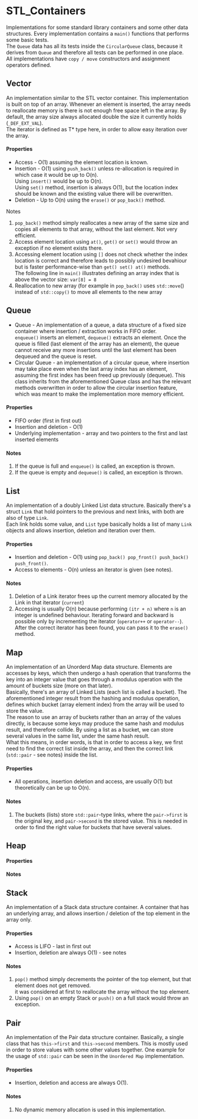 # STL_Containers

Implementations for some standard library containers and some other data structures. Every implementation contains a `main()` functions that performs some basic tests. <br> The `Queue` data has all its tests inside the `CircularQueue` class, because it derives from `Queue` and therefore all tests can be performed in one place. <br> All implementations have `copy / move` constructors and assignment operators defined.


## Vector

An implementation similar to the STL vector container. This implementation is built on top of an array. Whenever an element is inserted, the array needs to reallocate memory is there is not enough free space left in the array. By default, the array size always allocated double the size it currently holds (`_DEF_EXT_VAL`).  <br>The iterator is defined as T* type here, in order to allow easy iteration over the array. </br>

#### Properties
* Access - O(1) assuming the element location is known.
* Insertion - O(1) using `push_back()` unless re-allocation is required in which case it would be up to O(n). <br> Using `insert()` would be up to O(n).</br>  Using `set()` method, insertion is always O(1), but the location index should be known and the existing value there will be overwritten.
* Deletion - Up to O(n) using the `erase()` or `pop_back()` method. 

Notes
1. `pop_back()` method simply reallocates a new array of the same size and copies all elements to that array, without the last element. Not very efficient.
2. Access element location using `at()`, `get()` or `set()` would throw an exception if no element exists there.
3. Accessing element location using `[]` does not check whether the index location is correct and therefore leads to possibly undesired bevahiour but is faster performance-wise than `get() set() at()` methods.  <br>The following line in `main()` illustrates defining an array index that is above the vector size: `var[8] = 8` </br>
4. Reallocation to new array (for example in `pop_back()` uses `std::move`() instead of `std::copy()` to move all elements to the new array

## Queue
* Queue - An implementation of a queue, a data structure of a fixed size container where insertion / extraction works in FIFO order.  <br>`enqueue()` inserts an element, `dequeue()` extracts an element. Once the queue is filled (last element of the array has an element), the queue cannot receive any more insertions until the last element has been dequeued and the queue is reset.  </br>
* Circular Queue - an implementation of a circular queue, where insertion may take place even when the last array index has an element, assuming the first index has been freed up previously (dequeue). This class inherits from the aforementioned Queue class and has the relevant methods overwritten in order to allow the circular insertion feature, which was meant to make the implementation more memory efficient.

#### Properties

* FIFO order (first in first out)
* Insertion and deletion - O(1)
* Underlying implementation - array and two pointers to the first and last inserted elements

#### Notes
1. If the queue is full and `enqueue()` is called, an exception is thrown.
2. If the queue is empty and `dequeue()` is called, an exception is thrown.

## List

An implementation of a doubly Linked List data structure. Basically there's a struct `Link` that hold pointers to the previous and next links, with both are also of type `Link`. 
<br>Each link holds some value, and `List` type basically holds a list of many `Link` objects and allows insertion, deletion and iteration over them.</br>

#### Properties
* Insertion and deletion - O(1) using `pop_back() pop_front() push_back() push_front()`.
* Access to elements - O(n) unless an iterator is given (see notes).

#### Notes
1. Deletion of a Link iterator frees up the current memory allocated by the Link in that iterator (`current`)
2. Accessing is usually O(n) because performing `(itr + n)` where `n` is an integer is undefined behaviour. Iterating forward and backward is possible only by incrementing the iterator (`operator++` or `operator--`). <br> After the correct iterator has been found, you can pass it to the `erase()` method. </br>

## Map
An implementation of an Unorderd Map data structure. Elements are accesses by keys, which then undergo a hash operation that transforms the key into an integer value that goes through a modulus operation with the amount of buckets size (more on that later). <br>Basically, there's an array of Linked Lists (each list is called a bucket). The aforementioned integer result from the hashing and modulus operation, defines which bucket (array element index) from the array will be used to store the value.<br>The reason to use an array of buckets rather than an array of the values directly, is because some keys may produce the same hash and modulus result, and therefore collide. By using a list as a bucket, we can store several values in the same list, under the same hash result.<br>What this means, in order words, is that in order to access a key, we first need to find the correct list inside the array, and then the correct link (`std::pair` - see notes) inside the list.

#### Properties
* All operations, insertion deletion and access, are usually O(1) but theoretically can be up to O(n).

#### Notes
1. The buckets (lists) store `std::pair`-type links, where the `pair->first` is the original key, and `pair->second` is the stored value. This is needed in order to find the right value for buckets that have several values.

## Heap

#### Properties

#### Notes

## Stack
An implementation of a Stack data structure container. A container that has an underlying array, and allows insertion / deletion of the top element in the array only.

#### Properties
* Access is LIFO - last in first out
* Insertion, deletion are always O(1) - see notes

#### Notes
1. `pop()` method simply decrements the pointer of the top element, but that element does not get removed. <br> it was considered at first to reallocate the array without the top element.
2. Using `pop()` on an empty Stack or `push()` on a full stack would throw an exception.

## Pair
An implementation of the Pair data structure container. Basically, a single class that has `this->first` and `this->second` members. This is mostly used in order to store values with some other values together. One example for the usage of `std::pair` can be seen in the `Unordered Map` implementation.

#### Properties
* Insertion, deletion and access are always O(1).

#### Notes
1. No dynamic memory allocation is used in this implementation.

